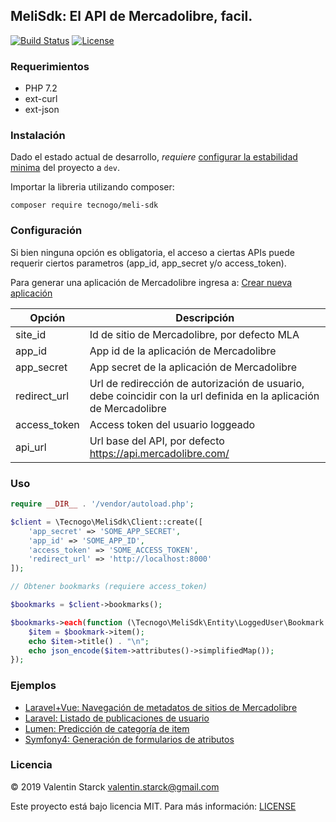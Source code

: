## MeliSdk: El API de Mercadolibre, facil.  

[![Build Status](https://travis-ci.org/tecnogo/meli-sdk.svg?branch=master)](https://travis-ci.org/tecnogo/meli-sdk)  [![License](https://poser.pugx.org/tecnogo/meli-sdk/license)](https://packagist.org/packages/tecnogo/melisdk)

### Requerimientos

 * PHP 7.2
 * ext-curl
 * ext-json

### Instalación

Dado el estado actual de desarrollo, *requiere* [configurar la estabilidad minima](https://getcomposer.org/doc/04-schema.md#minimum-stability) del proyecto a `dev`.

Importar la libreria utilizando composer:

`composer require tecnogo/meli-sdk`

### Configuración

Si bien ninguna opción es obligatoria, el acceso a ciertas APIs puede requerir ciertos parametros (app_id, app_secret
y/o access_token).

Para generar una aplicación de Mercadolibre ingresa a: [Crear nueva aplicación](https://developers.mercadolibre.com.ar/apps/create-app)

| Opción | Descripción |
| --- | --- |
| site_id | Id de sitio de Mercadolibre, por defecto MLA |
| app_id | App id de la aplicación de Mercadolibre |
| app_secret | App secret de la aplicación de Mercadolibre |
| redirect_url | Url de redirección de autorización de usuario, debe coincidir con la url definida en la aplicación de Mercadolibre |
| access_token | Access token del usuario loggeado |
| api_url | Url base del API, por defecto https://api.mercadolibre.com/ |

### Uso

```php
require __DIR__ . '/vendor/autoload.php';

$client = \Tecnogo\MeliSdk\Client::create([
    'app_secret' => 'SOME_APP_SECRET',
    'app_id' => 'SOME_APP_ID',
    'access_token' => 'SOME_ACCESS_TOKEN',
    'redirect_url' => 'http://localhost:8000'
]);

// Obtener bookmarks (requiere access_token)

$bookmarks = $client->bookmarks();

$bookmarks->each(function (\Tecnogo\MeliSdk\Entity\LoggedUser\Bookmark $bookmark) {
    $item = $bookmark->item();
    echo $item->title() . "\n";
    echo json_encode($item->attributes()->simplifiedMap());
});
```

### Ejemplos

 * [Laravel+Vue: Navegación de metadatos de sitios de Mercadolibre](https://github.com/aijoona/meli-examples-sites-navigation)
 * [Laravel: Listado de publicaciones de usuario](https://github.com/tecnogo/meli-examples-my-items)
 * [Lumen: Predicción de categoría de item](https://github.com/tecnogo/meli-examples-category-prediction)
 * [Symfony4: Generación de formularios de atributos](https://github.com/tecnogo/meli-examples-category-attr-form)


### Licencia

© 2019 Valentin Starck <valentin.starck@gmail.com>

Este proyecto está bajo licencia MIT. Para más información: [LICENSE](https://raw.githubusercontent.com/tecnogo/meli-sdk/master/LICENSE)
